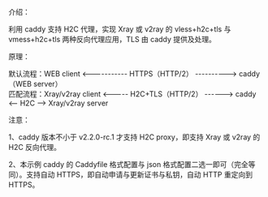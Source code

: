 介绍：

利用 caddy 支持 H2C 代理，实现 Xray 或 v2ray 的 vless+h2c+tls 与 vmess+h2c+tls 两种反向代理应用，TLS 由 caddy 提供及处理。

原理：

默认流程：WEB client <----------- HTTPS（HTTP/2） ----------> caddy（WEB server）  
匹配流程：Xray/v2ray client <----- H2C+TLS（HTTP/2） ------> caddy <-- H2C --> Xray/v2ray server

注意：

1、caddy 版本不小于 v2.2.0-rc.1 才支持 H2C proxy，即支持 Xray 或 v2ray 的 H2C 反向代理。

2、本示例 caddy 的 Caddyfile 格式配置与 json 格式配置二选一即可（完全等同）。支持自动 HTTPS，即自动申请与更新证书与私钥，自动 HTTP 重定向到 HTTPS。
